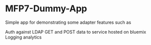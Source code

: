 # MFP7-Dummy-App


Simple app for demonstrating some adapter features such as   

Auth against LDAP
GET and POST data to service hosted on bluemix
Logging analytics



